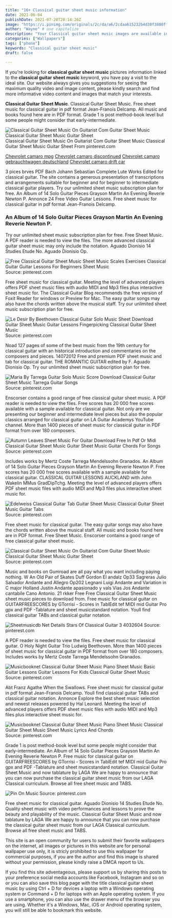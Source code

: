```yaml
---
title: "16+ Classical guitar sheet music information"
date: 2021-06-04
publishDate: 2021-07-20T20:14:26Z
image: "https://i.pinimg.com/originals/2c/da/a6/2cdaa615232b4d38f3800ff594bba99d.png"
author: "Wayne" # use capitalize
description: "Your Classical guitar sheet music images are available in this site. Classical guitar sheet music are a topic that is being searched for and liked by netizens now. You can Get the Classical guitar sheet music files here. Find and Download all free images."
categories: ["Wallpapers"]
tags: ["phone"]
keywords: "Classical guitar sheet music"
draft: false

---
```


If you're looking for **classical guitar sheet music** pictures information linked to the **classical guitar sheet music** keyword, you have pay a visit to the ideal  site.  Our website always  gives you  suggestions  for seeing  the maximum  quality video and image  content, please kindly search and find more informative video content and images  that match your interests.

**Classical Guitar Sheet Music**. Classical Guitar Sheet Music. Free sheet music for classical guitar in pdf format Jean-Franois Delcamp. All music and books found here are in PDF format. Grade 1 is post method-book level but some people might consider that early-intermediate.

![Classical Guitar Sheet Music On Guitarist Com Guitar Sheet Music Classical Guitar Sheet Music Guitar Sheet](https://i.pinimg.com/originals/da/9c/22/da9c22c577a3163b0fdfc3cd401d6b31.gif "Classical Guitar Sheet Music On Guitarist Com Guitar Sheet Music Classical Guitar Sheet Music Guitar Sheet")
Classical Guitar Sheet Music On Guitarist Com Guitar Sheet Music Classical Guitar Sheet Music Guitar Sheet From pinterest.com

[Chevrolet camaro mpg](/chevrolet-camaro-mpg/)
[Chevrolet camaro discontinued](/chevrolet-camaro-discontinued/)
[Chevrolet camaro gebrauchtwagen deutschland](/chevrolet-camaro-gebrauchtwagen-deutschland/)
[Chevrolet camaro drift car](/chevrolet-camaro-drift-car/)

3 pices brves PDF Bach Johann Sebastian Complete Lute Works Edited for classical guitar. The site contains a generous presentation of transcriptions and arrangements suitable for beginner and for beginner to intermediate classical guitar players. Try our unlimited sheet music subscription plan for free. An Album of 14 Solo Guitar Pieces Grayson Martin An Evening Reverie Newton P. Annonce 24 Free Video Guitar Lessons. Free sheet music for classical guitar in pdf format Jean-Franois Delcamp.

### An Album of 14 Solo Guitar Pieces Grayson Martin An Evening Reverie Newton P.

Try our unlimited sheet music subscription plan for free. Free Sheet Music. A PDF reader is needed to view the files. The more advanced classical guitar sheet music may only include the notation. Aguado Dionisio 14 Studies Etude No. Aguado Dionisio Op.


![Free Classical Guitar Sheet Music Sheet Music Scales Exercises Classical Guitar Guitar Lessons For Beginners Sheet Music](https://i.pinimg.com/originals/45/c2/8e/45c28e492f8ffea81f0011a2f6c4064d.png "Free Classical Guitar Sheet Music Sheet Music Scales Exercises Classical Guitar Guitar Lessons For Beginners Sheet Music")
Source: pinterest.com

Free sheet music for classical guitar. Meeting the level of advanced players offers PDF sheet music files with audio MIDI and Mp3 files plus interactive sheet music for. The Classical Guitar Blog recommends the free version of Foxit Reader for windows or Preview for Mac. The easy guitar songs may also have the chords written above the musical staff. Try our unlimited sheet music subscription plan for free.

![Le Desir By Beethoven Classical Guitar Solo Music Sheet Download Guitar Sheet Music Guitar Lessons Fingerpicking Classical Guitar Sheet Music](https://i.pinimg.com/originals/d8/54/21/d85421059881d3337b1acbc30b0e8287.png "Le Desir By Beethoven Classical Guitar Solo Music Sheet Download Guitar Sheet Music Guitar Lessons Fingerpicking Classical Guitar Sheet Music")
Source: pinterest.com

Noad 127 pages of some of the best music from the 19th century for classical guitar with an historical introduction and commentaries on the composers and pieces. 14072012 Free and premium PDF sheet music and tab for classical guitar. THE ROMANTIC GUITAR edited by F. Aguado Dionisio Op. Try our unlimited sheet music subscription plan for free.

![Maria By Tarrega Guitar Solo Music Score Download Classical Guitar Sheet Music Tarrega Guitar Songs](https://i.pinimg.com/originals/ff/1a/8c/ff1a8cb492aa80892b7d08dbf408b88d.jpg "Maria By Tarrega Guitar Solo Music Score Download Classical Guitar Sheet Music Tarrega Guitar Songs")
Source: pinterest.com

Enscorser contains a good range of free classical guitar sheet music. A PDF reader is needed to view the files. Free scores has 20 000 free scores available with a sample available for classical guitar. Not only are we presenting our beginner and intermediate level pieces but also the popular classics arranged for classical guitar on LA Guitar Academys YouTube channel. More than 1400 pieces of sheet music for classical guitar in PDF format from over 180 composers.

![Autumn Leaves Sheet Music For Guitar Download Free In Pdf Or Midi Classical Guitar Sheet Music Guitar Sheet Music Guitar Chords For Songs](https://i.pinimg.com/originals/55/01/8f/55018fe44173ffa058f25061236f44f0.png "Autumn Leaves Sheet Music For Guitar Download Free In Pdf Or Midi Classical Guitar Sheet Music Guitar Sheet Music Guitar Chords For Songs")
Source: pinterest.com

Includes works by Mertz Coste Tarrega Mendelssohn Granados. An Album of 14 Solo Guitar Pieces Grayson Martin An Evening Reverie Newton P. Free scores has 20 000 free scores available with a sample available for classical guitar. CLASSICAL GUITAR LESSONS AUCKLAND with John Wakelin MMus GradDipTchg. Meeting the level of advanced players offers PDF sheet music files with audio MIDI and Mp3 files plus interactive sheet music for.

![Edelweiss Classical Guitar Tab Guitar Sheet Music Classical Guitar Sheet Music Guitar Tabs](https://i.pinimg.com/736x/02/7a/f9/027af99e22114f3801a96a0c4023ef78.jpg "Edelweiss Classical Guitar Tab Guitar Sheet Music Classical Guitar Sheet Music Guitar Tabs")
Source: pinterest.com

Free sheet music for classical guitar. The easy guitar songs may also have the chords written above the musical staff. All music and books found here are in PDF format. Free Sheet Music. Enscorser contains a good range of free classical guitar sheet music.

![Classical Guitar Sheet Music On Guitarist Com Guitar Sheet Music Classical Guitar Sheet Music Guitar Sheet](https://i.pinimg.com/originals/da/9c/22/da9c22c577a3163b0fdfc3cd401d6b31.gif "Classical Guitar Sheet Music On Guitarist Com Guitar Sheet Music Classical Guitar Sheet Music Guitar Sheet")
Source: pinterest.com

Music and books on Gumroad are all pay what you want including paying nothing. W An Old Pair of Skates Duff Gordon El andalz Op33 Sagreras Julio Salvador Andante and Allegro Op202 Legnani Luigi Andante and Variation in C major Holland Justin Andante apasionado y vals Vias Jos Andante cantabile Cano Antonio. 21 rkker Free Free Classical Guitar Sheet Music sheet music pieces to download from. Free music for classical guitar on GUITARFREESCORES by GTorrisi - Scores in TablEdit tef MIDI mid Guitar Pro gpx and PDF -Tablature and sheet musicstandard notation. Youll find classical guitar TABs and classical guitar notation.

![Sheetmusicdb Net Details Stars Of Classical Guitar 3 4032604](https://i.pinimg.com/originals/79/35/e0/7935e0a633f9e202ba3e87336d65a138.gif "Sheetmusicdb Net Details Stars Of Classical Guitar 3 4032604")
Source: pinterest.com

A PDF reader is needed to view the files. Free sheet music for classical guitar. O Holy Night Guitar Trio Ludwig Beethoven. More than 1400 pieces of sheet music for classical guitar in PDF format from over 180 composers. Includes works by Mertz Coste Tarrega Mendelssohn Granados.

![Musicbooknet Classical Guitar Sheet Music Piano Sheet Music Basic Guitar Lessons Guitar Lessons For Kids Classical Guitar Sheet Music](https://i.pinimg.com/originals/be/97/63/be9763e70b55a91c23456cf0e76b43b2.png "Musicbooknet Classical Guitar Sheet Music Piano Sheet Music Basic Guitar Lessons Guitar Lessons For Kids Classical Guitar Sheet Music")
Source: pinterest.com

Abt Franz Agathe When the Swallows. Free sheet music for classical guitar in pdf format Jean-Franois Delcamp. Youll find classical guitar TABs and classical guitar notation. Annonce Explore the best sheet music selection and newest releases powered by Hal Leonard. Meeting the level of advanced players offers PDF sheet music files with audio MIDI and Mp3 files plus interactive sheet music for.

![Musicbooknet Classical Guitar Sheet Music Piano Sheet Music Classical Guitar Sheet Music Sheet Music Lyrics And Chords](https://i.pinimg.com/originals/5b/5d/e0/5b5de0dc6267529d7e27a394de6546ba.png "Musicbooknet Classical Guitar Sheet Music Piano Sheet Music Classical Guitar Sheet Music Sheet Music Lyrics And Chords")
Source: pinterest.com

Grade 1 is post method-book level but some people might consider that early-intermediate. An Album of 14 Solo Guitar Pieces Grayson Martin An Evening Reverie Newton P. Free music for classical guitar on GUITARFREESCORES by GTorrisi - Scores in TablEdit tef MIDI mid Guitar Pro gpx and PDF -Tablature and sheet musicstandard notation. Classical Guitar Sheet Music and now tablature by LAGA We are happy to announce that you can now purchase the classical guitar sheet music from our LAGA Classical curriculum. Browse all free sheet music and TABS.

![Pin On Music](https://i.pinimg.com/originals/2c/da/a6/2cdaa615232b4d38f3800ff594bba99d.png "Pin On Music")
Source: pinterest.com

Free sheet music for classical guitar. Aguado Dionisio 14 Studies Etude No. Quality sheet music with video performances and lessons to prove the beauty and playability of the music. Classical Guitar Sheet Music and now tablature by LAGA We are happy to announce that you can now purchase the classical guitar sheet music from our LAGA Classical curriculum. Browse all free sheet music and TABS.

This site is an open community for users to submit their favorite wallpapers on the internet, all images or pictures in this website are for personal wallpaper use only, it is stricly prohibited to use this wallpaper for commercial purposes, if you are the author and find this image is shared without your permission, please kindly raise a DMCA report to Us.

If you find this site adventageous, please support us by sharing this posts to your preference social media accounts like Facebook, Instagram and so on or you can also save this blog page with the title classical guitar sheet music by using Ctrl + D for devices a laptop with a Windows operating system or Command + D for laptops with an Apple operating system. If you use a smartphone, you can also use the drawer menu of the browser you are using. Whether it's a Windows, Mac, iOS or Android operating system, you will still be able to bookmark this website.
